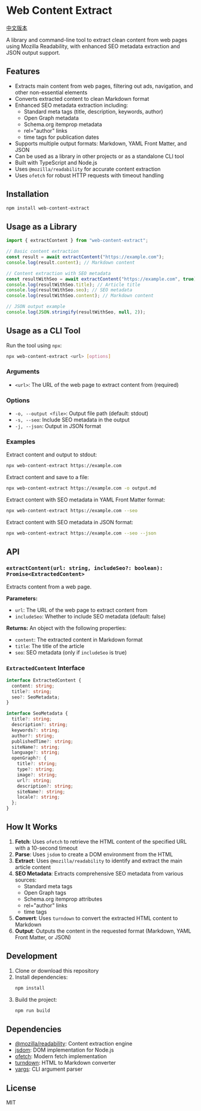# Web Content Extract

[中文版本](README_zh.md)

A library and command-line tool to extract clean content from web pages using Mozilla Readability, with enhanced SEO metadata extraction and JSON output support.

## Features

- Extracts main content from web pages, filtering out ads, navigation, and other non-essential elements
- Converts extracted content to clean Markdown format
- Enhanced SEO metadata extraction including:
  - Standard meta tags (title, description, keywords, author)
  - Open Graph metadata
  - Schema.org itemprop metadata
  - rel="author" links
  - time tags for publication dates
- Supports multiple output formats: Markdown, YAML Front Matter, and JSON
- Can be used as a library in other projects or as a standalone CLI tool
- Built with TypeScript and Node.js
- Uses `@mozilla/readability` for accurate content extraction
- Uses `ofetch` for robust HTTP requests with timeout handling

## Installation

```bash
npm install web-content-extract
```

## Usage as a Library

```typescript
import { extractContent } from "web-content-extract";

// Basic content extraction
const result = await extractContent("https://example.com");
console.log(result.content); // Markdown content

// Content extraction with SEO metadata
const resultWithSeo = await extractContent("https://example.com", true);
console.log(resultWithSeo.title); // Article title
console.log(resultWithSeo.seo); // SEO metadata
console.log(resultWithSeo.content); // Markdown content

// JSON output example
console.log(JSON.stringify(resultWithSeo, null, 2));
```

## Usage as a CLI Tool

Run the tool using `npx`:

```bash
npx web-content-extract <url> [options]
```

### Arguments

- `<url>`: The URL of the web page to extract content from (required)

### Options

- `-o, --output <file>`: Output file path (default: stdout)
- `-s, --seo`: Include SEO metadata in the output
- `-j, --json`: Output in JSON format

### Examples

Extract content and output to stdout:

```bash
npx web-content-extract https://example.com
```

Extract content and save to a file:

```bash
npx web-content-extract https://example.com -o output.md
```

Extract content with SEO metadata in YAML Front Matter format:

```bash
npx web-content-extract https://example.com --seo
```

Extract content with SEO metadata in JSON format:

```bash
npx web-content-extract https://example.com --seo --json
```

## API

### `extractContent(url: string, includeSeo?: boolean): Promise<ExtractedContent>`

Extracts content from a web page.

**Parameters:**

- `url`: The URL of the web page to extract content from
- `includeSeo`: Whether to include SEO metadata (default: false)

**Returns:**
An object with the following properties:

- `content`: The extracted content in Markdown format
- `title`: The title of the article
- `seo`: SEO metadata (only if `includeSeo` is true)

### `ExtractedContent` Interface

```typescript
interface ExtractedContent {
  content: string;
  title?: string;
  seo?: SeoMetadata;
}

interface SeoMetadata {
  title?: string;
  description?: string;
  keywords?: string;
  author?: string;
  publishedTime?: string;
  siteName?: string;
  language?: string;
  openGraph?: {
    title?: string;
    type?: string;
    image?: string;
    url?: string;
    description?: string;
    siteName?: string;
    locale?: string;
  };
}
```

## How It Works

1. **Fetch**: Uses `ofetch` to retrieve the HTML content of the specified URL with a 10-second timeout
2. **Parse**: Uses `jsdom` to create a DOM environment from the HTML
3. **Extract**: Uses `@mozilla/readability` to identify and extract the main article content
4. **SEO Metadata**: Extracts comprehensive SEO metadata from various sources:
   - Standard meta tags
   - Open Graph tags
   - Schema.org itemprop attributes
   - rel="author" links
   - time tags
5. **Convert**: Uses `turndown` to convert the extracted HTML content to Markdown
6. **Output**: Outputs the content in the requested format (Markdown, YAML Front Matter, or JSON)

## Development

1. Clone or download this repository
2. Install dependencies:
   ```bash
   npm install
   ```
3. Build the project:
   ```bash
   npm run build
   ```

## Dependencies

- [@mozilla/readability](https://www.npmjs.com/package/@mozilla/readability): Content extraction engine
- [jsdom](https://www.npmjs.com/package/jsdom): DOM implementation for Node.js
- [ofetch](https://www.npmjs.com/package/ofetch): Modern fetch implementation
- [turndown](https://www.npmjs.com/package/turndown): HTML to Markdown converter
- [yargs](https://www.npmjs.com/package/yargs): CLI argument parser

## License

MIT

